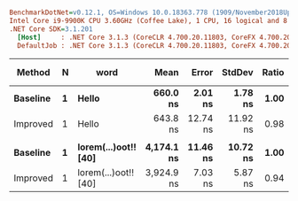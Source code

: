``` ini

BenchmarkDotNet=v0.12.1, OS=Windows 10.0.18363.778 (1909/November2018Update/19H2)
Intel Core i9-9900K CPU 3.60GHz (Coffee Lake), 1 CPU, 16 logical and 8 physical cores
.NET Core SDK=3.1.201
  [Host]     : .NET Core 3.1.3 (CoreCLR 4.700.20.11803, CoreFX 4.700.20.12001), X64 RyuJIT
  DefaultJob : .NET Core 3.1.3 (CoreCLR 4.700.20.11803, CoreFX 4.700.20.12001), X64 RyuJIT


```
|   Method | N |                 word |       Mean |    Error |   StdDev | Ratio | RatioSD |  Gen 0 | Gen 1 | Gen 2 | Allocated |
|--------- |-- |--------------------- |-----------:|---------:|---------:|------:|--------:|-------:|------:|------:|----------:|
| **Baseline** | **1** |                **Hello** |   **660.0 ns** |  **2.01 ns** |  **1.78 ns** |  **1.00** |    **0.00** | **0.0734** |     **-** |     **-** |     **616 B** |
| Improved | 1 |                Hello |   643.8 ns | 12.74 ns | 11.92 ns |  0.98 |    0.02 | 0.0553 |     - |     - |     464 B |
|          |   |                      |            |          |          |       |         |        |       |       |           |
| **Baseline** | **1** | **lorem(...)oot!! [40]** | **4,174.1 ns** | **11.46 ns** | **10.72 ns** |  **1.00** |    **0.00** | **0.4501** |     **-** |     **-** |    **3824 B** |
| Improved | 1 | lorem(...)oot!! [40] | 3,924.9 ns |  7.03 ns |  5.87 ns |  0.94 |    0.00 | 0.3967 |     - |     - |    3360 B |
